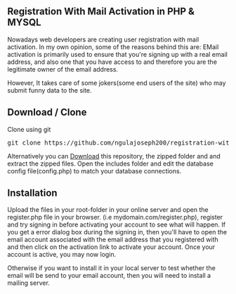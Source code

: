 <h2>Registration With Mail Activation in PHP &amp; MYSQL</h2>
<p>Nowadays web developers are creating user registration with mail activation. In my own opinion, some of the reasons behind this are:
EMail activation is primarily used to ensure that you're signing up with a real email address, and also one that you have access to and therefore you are the legitimate owner of the email address.</p>

<p>However, It takes care of some jokers(some end users of the site) who may submit funny data to the site.</p>
<h2>Download / Clone</h2>
<p>Clone using git</p>
<pre>git clone https://github.com/ngulajoseph200/registration-with-mail-activation-PHP-MYSQL-.git</pre>
<p>Alternatively you can <a id="url" target="_blank" href="https://codeload.github.com/ngulajoseph200/registration-with-mail-activation-PHP-MYSQL-/zip/master">Download</a> this repository, the zipped folder and and extract the zipped files. Open the includes folder and edit the database config file(config.php) to match your database connections.</p>
<h2>Installation</h2>
<p>Upload the files in your root-folder in your online server and open the register.php file in your browser. 
(i.e mydomain.com/register.php), register and try signing in before activating your account to see what will happen. If you get a error dialog box during the signing in, then you'll have to open the email account associated with the email address that you registered with and then click on the activation link to activate your account. Once your account is active, you may now login.</p>
<p>Otherwise if you want to install it in your local server to test whether the email will be send to your email account, then you will need to install a mailing server. </p>
